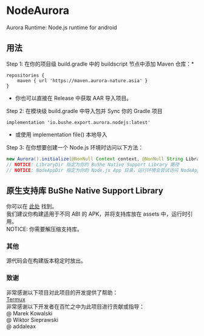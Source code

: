 # NodeAurora
Aurora Runtime: Node.js runtime for android

## 用法
Step 1: 在你的项目级 build.gradle 中的 buildscript 节点中添加 Maven 仓库：*  
```
repositories {
    maven { url 'https://maven.aurora-nature.asia' }
}
```  
* 你也可以直接在 Release 中获取 AAR 导入项目。    

Step 2: 在模块级 build.gradle 中导入包并 Sync 你的 Gradle 项目 
```
implementation 'io.bushe.export.aurora.nodejs:latest'  
```
* 或使用 implementation file() 本地导入           

Step 3: 在你想要创建一个 Node.js 环境时访问以下方法：
```java
new Aurora().initialize(@NonNull Context context, @NonNull String LibraryDir, @NonNull String NodeAppDir)
// NOTICE: LibraryDir 指定为你的 BuShe Native Support Library 路径
// NOTICE: NodeAppDir 指定为你的 Node.js App 目录，运行环境会尝试访问 NodeAppPath/index.js
```  

## 原生支持库 BuShe Native Support Library  
你可以在 [此处](https://github.com/BuShe-LLC/NodeAurora/tree/main/NativeSupport) 找到。   
我们建议你构建适用于不同 ABI 的 APK，并将支持库放在 assets 中，运行时引用。  
NOTICE: 你需要解压缩支持库。  

### 其他
源代码会在构建版本稳定时放出。

### 致谢
非常感谢以下项目对此项目的开发提供了帮助：  
[Termux](https://github.com/termux/)  
非常感谢以下开发者在百忙之中为此项目进行贡献或指导：  
@ Marek Kowalski  
@ Wiktor Sieprawski  
@ addaleax  
